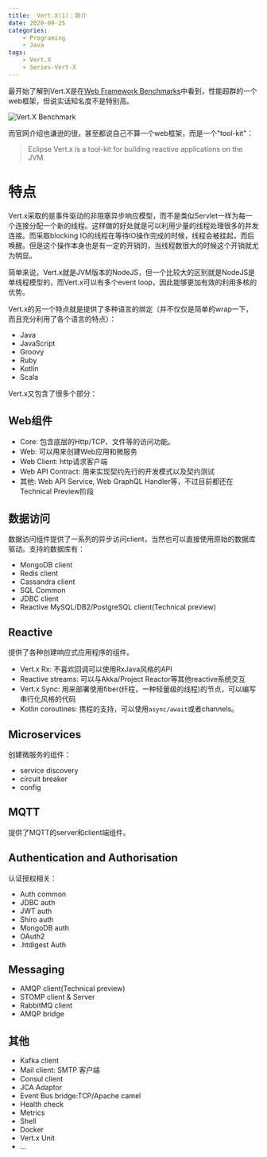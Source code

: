 ```yaml
---
title:  Vert.X(1)：简介
date: 2020-08-25
categories:  
    - Programing
    - Java
tags:
    - Vert.X
    - Series-Vert-X
---
```

最开始了解到Vert.X是在[Web Framework Benchmarks](https://www.techempower.com)中看到，性能超群的一个web框架，但说实话知名度不是特别高。

![Vert.X Benchmark](/images/Vert.x_Benchmark.png)

<!-- more -->
而官网介绍也谦逊的很，甚至都说自己不算一个web框架，而是一个"tool-kit"：

> Eclipse Vert.x is a tool-kit for building reactive applications on the JVM.

# 特点

Vert.x采取的是事件驱动的非阻塞异步响应模型，而不是类似Servlet一样为每一个连接分配一个新的线程。这样做的好处就是可以利用少量的线程处理很多的并发连接。而采取blocking IO的线程在等待IO操作完成的时候，线程会被挂起，而后唤醒。但是这个操作本身也是有一定的开销的，当线程数很大的时候这个开销就尤为明显。

简单来说，Vert.x就是JVM版本的NodeJS，但一个比较大的区别就是NodeJS是单线程模型的，而Vert.x可以有多个event loop，因此能够更加有效的利用多核的优势。

Vert.x的另一个特点就是提供了多种语言的绑定（并不仅仅是简单的wrap一下，而且充分利用了各个语言的特点）：

* Java
* JavaScript
* Groovy
* Ruby
* Kotlin
* Scala

Vert.x又包含了很多个部分：

## Web组件

* Core: 包含底层的Http/TCP、文件等的访问功能。
* Web: 可以用来创建Web应用和微服务
* Web Client: http请求客户端
* Web API Contract: 用来实现契约先行的开发模式以及契约测试
* 其他: Web API Service, Web GraphQL Handler等，不过目前都还在Technical Preview阶段

## 数据访问
数据访问组件提供了一系列的异步访问client，当然也可以直接使用原始的数据库驱动。支持的数据库有：

* MongoDB client
* Redis client
* Cassandra client
* SQL Common
* JDBC client
* Reactive MySQL/DB2/PostgreSQL client(Technical preview)

## Reactive
提供了各种创建响应式应用程序的组件。

* Vert.x Rx: 不喜欢回调可以使用RxJava风格的API
* Reactive streams: 可以与Akka/Project Reactor等其他reactive系统交互
* Vert.x Sync: 用来部署使用fiber(纤程，一种轻量级的线程)的节点，可以编写串行化风格的代码
* Kotlin coroutines: 携程的支持，可以使用`async/await`或者channels。

## Microservices
创建微服务的组件：
* service discovery
* circuit breaker
* config

## MQTT
提供了MQTT的server和client端组件。

## Authentication and Authorisation
认证授权相关：

* Auth common
* JDBC auth
* JWT auth
* Shiro auth
* MongoDB auth
* OAuth2
* .htdigest Auth

## Messaging

* AMQP client(Technical preview)
* STOMP client & Server
* RabbitMQ client
* AMQP bridge

## 其他

* Kafka client
* Mail client: SMTP 客户端
* Consul client
* JCA Adaptor
* Event Bus bridge:TCP/Apache camel
* Health check
* Metrics
* Shell
* Docker
* Vert.x Unit
* ...
